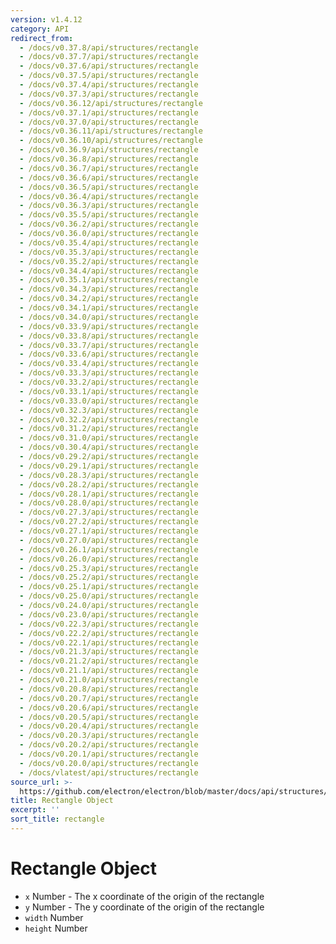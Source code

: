 ```yaml
---
version: v1.4.12
category: API
redirect_from:
  - /docs/v0.37.8/api/structures/rectangle
  - /docs/v0.37.7/api/structures/rectangle
  - /docs/v0.37.6/api/structures/rectangle
  - /docs/v0.37.5/api/structures/rectangle
  - /docs/v0.37.4/api/structures/rectangle
  - /docs/v0.37.3/api/structures/rectangle
  - /docs/v0.36.12/api/structures/rectangle
  - /docs/v0.37.1/api/structures/rectangle
  - /docs/v0.37.0/api/structures/rectangle
  - /docs/v0.36.11/api/structures/rectangle
  - /docs/v0.36.10/api/structures/rectangle
  - /docs/v0.36.9/api/structures/rectangle
  - /docs/v0.36.8/api/structures/rectangle
  - /docs/v0.36.7/api/structures/rectangle
  - /docs/v0.36.6/api/structures/rectangle
  - /docs/v0.36.5/api/structures/rectangle
  - /docs/v0.36.4/api/structures/rectangle
  - /docs/v0.36.3/api/structures/rectangle
  - /docs/v0.35.5/api/structures/rectangle
  - /docs/v0.36.2/api/structures/rectangle
  - /docs/v0.36.0/api/structures/rectangle
  - /docs/v0.35.4/api/structures/rectangle
  - /docs/v0.35.3/api/structures/rectangle
  - /docs/v0.35.2/api/structures/rectangle
  - /docs/v0.34.4/api/structures/rectangle
  - /docs/v0.35.1/api/structures/rectangle
  - /docs/v0.34.3/api/structures/rectangle
  - /docs/v0.34.2/api/structures/rectangle
  - /docs/v0.34.1/api/structures/rectangle
  - /docs/v0.34.0/api/structures/rectangle
  - /docs/v0.33.9/api/structures/rectangle
  - /docs/v0.33.8/api/structures/rectangle
  - /docs/v0.33.7/api/structures/rectangle
  - /docs/v0.33.6/api/structures/rectangle
  - /docs/v0.33.4/api/structures/rectangle
  - /docs/v0.33.3/api/structures/rectangle
  - /docs/v0.33.2/api/structures/rectangle
  - /docs/v0.33.1/api/structures/rectangle
  - /docs/v0.33.0/api/structures/rectangle
  - /docs/v0.32.3/api/structures/rectangle
  - /docs/v0.32.2/api/structures/rectangle
  - /docs/v0.31.2/api/structures/rectangle
  - /docs/v0.31.0/api/structures/rectangle
  - /docs/v0.30.4/api/structures/rectangle
  - /docs/v0.29.2/api/structures/rectangle
  - /docs/v0.29.1/api/structures/rectangle
  - /docs/v0.28.3/api/structures/rectangle
  - /docs/v0.28.2/api/structures/rectangle
  - /docs/v0.28.1/api/structures/rectangle
  - /docs/v0.28.0/api/structures/rectangle
  - /docs/v0.27.3/api/structures/rectangle
  - /docs/v0.27.2/api/structures/rectangle
  - /docs/v0.27.1/api/structures/rectangle
  - /docs/v0.27.0/api/structures/rectangle
  - /docs/v0.26.1/api/structures/rectangle
  - /docs/v0.26.0/api/structures/rectangle
  - /docs/v0.25.3/api/structures/rectangle
  - /docs/v0.25.2/api/structures/rectangle
  - /docs/v0.25.1/api/structures/rectangle
  - /docs/v0.25.0/api/structures/rectangle
  - /docs/v0.24.0/api/structures/rectangle
  - /docs/v0.23.0/api/structures/rectangle
  - /docs/v0.22.3/api/structures/rectangle
  - /docs/v0.22.2/api/structures/rectangle
  - /docs/v0.22.1/api/structures/rectangle
  - /docs/v0.21.3/api/structures/rectangle
  - /docs/v0.21.2/api/structures/rectangle
  - /docs/v0.21.1/api/structures/rectangle
  - /docs/v0.21.0/api/structures/rectangle
  - /docs/v0.20.8/api/structures/rectangle
  - /docs/v0.20.7/api/structures/rectangle
  - /docs/v0.20.6/api/structures/rectangle
  - /docs/v0.20.5/api/structures/rectangle
  - /docs/v0.20.4/api/structures/rectangle
  - /docs/v0.20.3/api/structures/rectangle
  - /docs/v0.20.2/api/structures/rectangle
  - /docs/v0.20.1/api/structures/rectangle
  - /docs/v0.20.0/api/structures/rectangle
  - /docs/vlatest/api/structures/rectangle
source_url: >-
  https://github.com/electron/electron/blob/master/docs/api/structures/rectangle.md
title: Rectangle Object
excerpt: ''
sort_title: rectangle
---
```

# Rectangle Object

*   `x` Number - The x coordinate of the origin of the rectangle
*   `y` Number - The y coordinate of the origin of the rectangle
*   `width` Number
*   `height` Number
